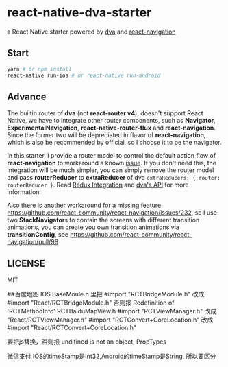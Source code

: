 # react-native-dva-starter

a React Native starter powered by [dva](https://github.com/dvajs/dva) and [react-navigation](https://github.com/react-community/react-navigation)

## Start

```bash
yarn # or npm install
react-native run-ios # or react-native run-android
```

## Advance

The builtin router of **dva** (not **react-router v4**), doesn't support React Native, we have to integrate other router components, such as **Navigator**, **ExperimentalNavigation**, **react-native-router-flux** and **react-navigation**. Since the former two will be depreciated in flavor of **react-navigation**, which is also be recommended by official, so I choose it to be the navigator.

In this starter, I provide a router model to control the default action flow of **react-navigation** to workaround a known [issue](https://github.com/react-community/react-navigation/issues/271). If you don't need this, the integration will be much simpler, you can simply remove the router model and pass **routerReducer** to **extraReducer** of dva `extraReducers: { router: routerReducer }`. Read [Redux Integration](https://reactnavigation.org/docs/guides/redux) and [dva's API](https://github.com/dvajs/dva/blob/master/docs/API.md) for more information.

Also there is another workaround for a missing feature https://github.com/react-community/react-navigation/issues/232, so I use two **StackNavigator**s to contain the screens with different transition animations, you can create you own transition animations via **transitionConfig**, see https://github.com/react-community/react-navigation/pull/99

## LICENSE

MIT


##百度地图
IOS 
BaseMoule.h  里把 #import "RCTBridgeModule.h"  改成 #import "React/RCTBridgeModule.h" 否则报 Redefinition of 'RCTMethodInfo'
RCTBaiduMapView.h #import "RCTViewManager.h" 改成 "React/RCTViewManager.h"
                  #import "RCTConvert+CoreLocation.h" 改成  #import "React/RCTConvert+CoreLocation.h"

要把js替换，否则报 undifined is not an object,  PropTypes

微信支付
IOS的timeStamp是Int32,Android的timeStamp是String, 所以要区分